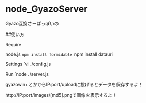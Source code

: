 node_GyazoServer
===============

Gyazo互換さーばっぽいの

##使い方

Require

node.js
`npm install formidable
`npm install datauri

Settings
`vi ./config.js

Run
`node ./server.js

gyazowin+とかからIP:port/uploadに投げるとデータを保存するよ！

http://IP:port/images/[md5].pngで画像を表示するよ！
